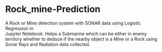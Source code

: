 # Rock_mine-Prediction


A Rock or Mine detection system with SONAR data using Logistic Regression in                     
Jupyter Notebook. Helps a Submarine which can be either in enemy territory whether to deduce if the nearby object is a
Mine or a Rock using Sonar Rays and Radiation data collected.

